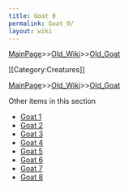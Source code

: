 ```yaml
---
title: Goat 0
permalink: Goat_0/
layout: wiki
---
```


[MainPage](/keeperrl_wiki/ "wikilink")>>[Old_Wiki](/keeperrl_wiki/Old_Wiki "wikilink")>>[Old_Goat](/keeperrl_wiki/Old_Goat "wikilink")

[[Category:Creatures]]

[MainPage](/keeperrl_wiki/ "wikilink")>>[Old_Wiki](/keeperrl_wiki/Old_Wiki "wikilink")>>[Old_Goat](/keeperrl_wiki/Old_Goat "wikilink")

Other items in this section
-    [Goat 1](/keeperrl_wiki/Goat_1 "wikilink")
-    [Goat 2](/keeperrl_wiki/Goat_2 "wikilink")
-    [Goat 3](/keeperrl_wiki/Goat_3 "wikilink")
-    [Goat 4](/keeperrl_wiki/Goat_4 "wikilink")
-    [Goat 5](/keeperrl_wiki/Goat_5 "wikilink")
-    [Goat 6](/keeperrl_wiki/Goat_6 "wikilink")
-    [Goat 7](/keeperrl_wiki/Goat_7 "wikilink")
-    [Goat 8](/keeperrl_wiki/Goat_8 "wikilink")
